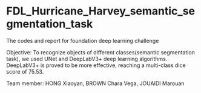 # FDL_Hurricane_Harvey_semantic_segmentation_task
The codes and report for foundation deep learning challenge

Objective: To recognize objects of different classes(semantic segmentation task), we used UNet and DeepLabV3+ deep learning algorithms.
DeepLabV3+ is proved to be more effective, reaching a multi-class dice score of 75.53.

Team member: HONG Xiaoyan, BROWN Chara Vega, JOUAIDI Marouan
